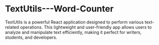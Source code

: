 # TextUtils---Word-Counter
 TextUtils is a powerful React application designed to perform various text-related operations. This lightweight and user-friendly app allows users to analyze and manipulate text efficiently, making it perfect for writers, students, and developers.
